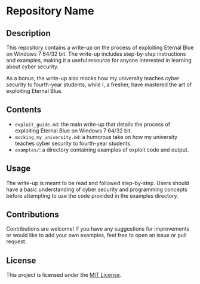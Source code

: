 # Repository Name

## Description

This repository contains a write-up on the process of exploiting Eternal Blue on Windows 7 64/32 bit. The write-up includes step-by-step instructions and examples, making it a useful resource for anyone interested in learning about cyber security.

As a bonus, the write-up also mocks how my university teaches cyber security to fourth-year students, while I, a fresher, have mastered the art of exploiting Eternal Blue.

## Contents

- `exploit_guide.md`: the main write-up that details the process of exploiting Eternal Blue on Windows 7 64/32 bit.
- `mocking_my_university.md`: a humorous take on how my university teaches cyber security to fourth-year students.
- `examples/`: a directory containing examples of exploit code and output.

## Usage

The write-up is meant to be read and followed step-by-step. Users should have a basic understanding of cyber security and programming concepts before attempting to use the code provided in the examples directory.

## Contributions

Contributions are welcome! If you have any suggestions for improvements or would like to add your own examples, feel free to open an issue or pull request.

## License

This project is licensed under the [MIT License](LICENSE).
